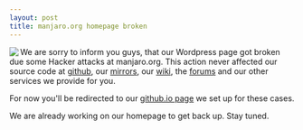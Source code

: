 ```yaml
---
layout: post
title: manjaro.org homepage broken
---
```


<img src="{{ site.baseurl }}/images/homepage.png" align="left">

We are sorry to inform you guys, that our Wordpress page got broken due some Hacker attacks at manjaro.org. This action never affected our source code at [github](http://github.com/manjaro), our [mirrors](http://repo.manjaro.org), our [wiki](https://wiki.manjaro.org), the [forums](https://forum.manjaro.org) and our other services we provide for you.

For now you'll be redirected to our [github.io page](http://manjaro.github.io) we set up for these cases.

We are already working on our homepage to get back up. Stay tuned.

